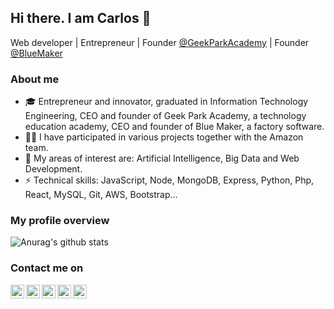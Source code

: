 ## Hi there. I am Carlos 👋
Web developer | Entrepreneur | Founder [@GeekParkAcademy](https://www.facebook.com/GeekParkAcademy/) | Founder [@BlueMaker](http://www.bluemaker.com.mx/)

### About me ###
* 🎓  Entrepreneur and innovator, graduated in Information Technology Engineering, CEO and founder of Geek Park Academy, a technology education academy, CEO and founder of Blue Maker, a factory software.
* 👨‍💻  I have participated in various projects together with the Amazon team.
* 🚀  My areas of interest are: Artificial Intelligence, Big Data and Web Development.
* ⚡️ Technical skills: JavaScript, Node, MongoDB, Express, Python, Php, React, MySQL, Git, AWS, Bootstrap...

### My profile overview ###
![Anurag's github stats](https://github-readme-stats.vercel.app/api?username=CarlosRH7&show_icons=true)



### Contact me on ###



<a href="https://github.com/CarlosRH7">
  <img align="left" alt="Pavan'Github" width="22px" src="https://cdn.jsdelivr.net/npm/simple-icons@v3/icons/github.svg" />
</a>

<a href="https://www.linkedin.com/in/carlos-alberto-ramirez-hernandez">
  <img align="left" alt="Linkdein" width="22px" src="https://cdn.jsdelivr.net/npm/simple-icons@v3/icons/linkedin.svg" />
</a>

<a href="https://www.instagram.com/carlos_7ramirez/">
  <img align="left" alt="Instagram" width="22px" src="https://cdn.jsdelivr.net/npm/simple-icons@v3/icons/instagram.svg" />
</a>

<a href="https://www.facebook.com/carlos.gaara">
  <img align="left" alt="Facebook" width="22px" src="https://cdn.jsdelivr.net/npm/simple-icons@v3/icons/facebook.svg" />
</a>

<a href="mailto:123110574@gmail.com.mx">
  <img align="left" alt="Facebook" width="22px" src="https://cdn.jsdelivr.net/npm/simple-icons@v3/icons/gmail.svg" />
</a>

